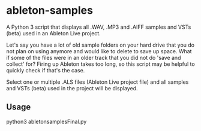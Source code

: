 # ableton-samples

A Python 3 script that displays all .WAV, .MP3 and .AIFF samples and VSTs (beta) used in an Ableton Live project.

Let's say you have a lot of old sample folders on your hard drive that you do not plan on using anymore and would like to delete to save up space. What if some of the files were in an older track that you did not do 'save and collect' for? Firing up Ableton takes too long, so this script may be helpful to quickly check if that's the case.

Select one or multiple .ALS files (Ableton Live project file) and all samples and VSTs (beta) used in the project will be displayed.

## Usage

python3 abletonsamplesFinal.py
